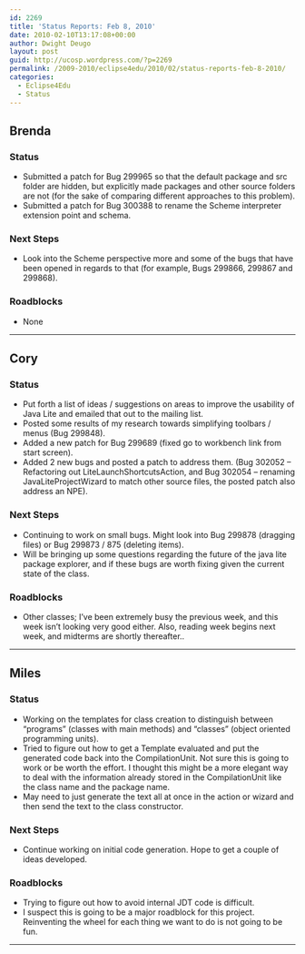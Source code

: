 ```yaml
---
id: 2269
title: 'Status Reports: Feb 8, 2010'
date: 2010-02-10T13:17:08+00:00
author: Dwight Deugo
layout: post
guid: http://ucosp.wordpress.com/?p=2269
permalink: /2009-2010/eclipse4edu/2010/02/status-reports-feb-8-2010/
categories:
  - Eclipse4Edu
  - Status
---
```

## **Brenda**

### Status

  * Submitted a patch for Bug 299965 so that the default package and src folder are hidden, but explicitly made packages and other source folders are not (for the sake of comparing different approaches to this problem).
  * Submitted a patch for Bug 300388 to rename the Scheme interpreter extension point and schema. 

### Next Steps

  * Look into the Scheme perspective more and some of the bugs that have been opened in regards to that (for example, Bugs 299866, 299867 and 299868).

### Roadblocks

<ul type="disc">
  <li>
    None
  </li>
</ul>

* * *

## **Cory**

### Status

  * Put forth a list of ideas / suggestions on areas to improve the usability of Java Lite and emailed that out to the mailing list.
  * Posted some results of my research towards simplifying toolbars / menus (Bug 299848).
  * Added a new patch for Bug 299689 (fixed go to workbench link from start screen).
  * Added 2 new bugs and posted a patch to address them. (Bug 302052 &#8211; Refactoring out LiteLaunchShortcutsAction, and Bug 302054 &#8211; renaming JavaLiteProjectWizard to match other source files, the posted patch also address an NPE). 

### Next Steps

  * Continuing to work on small bugs. Might look into Bug 299878 (dragging files) or Bug 299873 / 875 (deleting items). 
  * Will be bringing up some questions regarding the future of the java lite package explorer, and if these bugs are worth fixing given the current state of the class. 

### Roadblocks

<ul type="disc">
  <li>
    Other classes; I&#8217;ve been extremely busy the previous week, and this week isn&#8217;t looking very good either. Also, reading week begins next week, and midterms are shortly thereafter..
  </li>
</ul>

* * *

## **Miles**

### Status

  * Working on the templates for class creation to distinguish between “programs” (classes with main methods) and “classes” (object oriented programming units).
  * Tried to figure out how to get a Template evaluated and put the generated code back into the CompilationUnit. Not sure this is going to work or be worth the effort. I thought this might be a more elegant way to deal with the information already stored in the CompilationUnit like the class name and the package name.
  * May need to just generate the text all at once in the action or wizard and then send the text to the class constructor.

### Next Steps

  * Continue working on initial code generation. Hope to get a couple of ideas developed.

### Roadblocks

<ul type="disc">
  <li>
    Trying to figure out how to avoid internal JDT code is difficult.
  </li>
  <li>
    I suspect this is going to be a major roadblock for this project. Reinventing the wheel for each thing we want to do is not going to be fun.
  </li>
</ul>

* * *